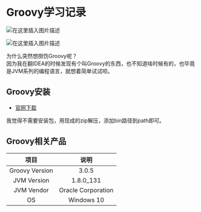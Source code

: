# Groovy学习记录

![在这里插入图片描述](https://github.com/ChenYikunReal/groovy_training/blob/master/images/groovy.jpg?x-oss-process=image/watermark,type_ZmFuZ3poZW5naGVpdGk,shadow_10,text_aHR0cHM6Ly9ibG9nLmNzZG4ubmV0L3dlaXhpbl80Mzg5NjMxOA==,size_16,color_FFFFFF,t_70)


![在这里插入图片描述](https://github.com/ChenYikunReal/groovy_training/blob/master/images/groovy-java.jpg?x-oss-process=image/watermark,type_ZmFuZ3poZW5naGVpdGk,shadow_10,text_aHR0cHM6Ly9ibG9nLmNzZG4ubmV0L3dlaXhpbl80Mzg5NjMxOA==,size_16,color_FFFFFF,t_70)



为什么突然想捯饬Groovy呢？<br/>
因为我在翻IDEA的时候发现有个叫Groovy的东西，也不知道啥时候有的，也毕竟是JVM系列的编程语言，就想着简单试试呗。

## Groovy安装
- [官网下载](https://groovy.apache.org/download.html)


我觉得不需要安装包，用现成的zip解压，添加bin路径到path即可。

## Groovy相关产品
| 项目 | 说明 |
|:---:|:---:|
| Groovy Version | 3.0.5 |
| JVM Version | 1.8.0_131 |
| JVM Vendor | Oracle Corporation |
| OS | Windows 10 |
